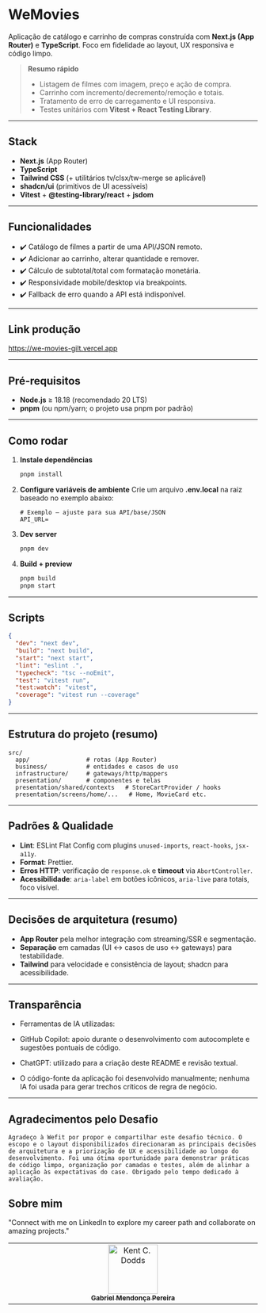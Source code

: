 # WeMovies

Aplicação de catálogo e carrinho de compras construída com **Next.js (App Router)** e **TypeScript**. Foco em fidelidade ao layout, UX responsiva e código limpo.

> **Resumo rápido**
>
> - Listagem de filmes com imagem, preço e ação de compra.
> - Carrinho com incremento/decremento/remoção e totais.
> - Tratamento de erro de carregamento e UI responsiva.
> - Testes unitários com **Vitest + React Testing Library**.

---

## Stack

- **Next.js** (App Router)
- **TypeScript**
- **Tailwind CSS** (+ utilitários tv/clsx/tw-merge se aplicável)
- **shadcn/ui** (primitivos de UI acessíveis)
- **Vitest** + **@testing-library/react** + **jsdom**

---

## Funcionalidades

- ✔️ Catálogo de filmes a partir de uma API/JSON remoto.
- ✔️ Adicionar ao carrinho, alterar quantidade e remover.
- ✔️ Cálculo de subtotal/total com formatação monetária.
- ✔️ Responsividade mobile/desktop via breakpoints.
- ✔️ Fallback de erro quando a API está indisponível.

---

## Link produção
https://we-movies-gilt.vercel.app

---

## Pré‑requisitos

- **Node.js** ≥ 18.18 (recomendado 20 LTS)
- **pnpm** (ou npm/yarn; o projeto usa pnpm por padrão)

---

## Como rodar

1. **Instale dependências**

   ```bash
   pnpm install
   ```

2. **Configure variáveis de ambiente** Crie um arquivo **.env.local** na raiz baseado no exemplo abaixo:

   ```env
   # Exemplo — ajuste para sua API/base/JSON
   API_URL=
   ```

3. **Dev server**

   ```bash
   pnpm dev
   ```

4. **Build + preview**

   ```bash
   pnpm build
   pnpm start
   ```

---

## Scripts

```json
{
  "dev": "next dev",
  "build": "next build",
  "start": "next start",
  "lint": "eslint .",
  "typecheck": "tsc --noEmit",
  "test": "vitest run",
  "test:watch": "vitest",
  "coverage": "vitest run --coverage"
}
```

---

## Estrutura do projeto (resumo)

```
src/
  app/                # rotas (App Router)
  business/           # entidades e casos de uso
  infrastructure/     # gateways/http/mappers
  presentation/       # componentes e telas
  presentation/shared/contexts   # StoreCartProvider / hooks
  presentation/screens/home/...   # Home, MovieCard etc.
```

---

## Padrões & Qualidade

- **Lint**: ESLint Flat Config com plugins `unused-imports`, `react-hooks`, `jsx-a11y`.
- **Format**: Prettier.
- **Erros HTTP**: verificação de `response.ok` e **timeout** via `AbortController`.
- **Acessibilidade**: `aria-label` em botões icônicos, `aria-live` para totais, foco visível.

---

## Decisões de arquitetura (resumo)

- **App Router** pela melhor integração com streaming/SSR e segmentação.
- **Separação** em camadas (UI ↔ casos de uso ↔ gateways) para testabilidade.
- **Tailwind** para velocidade e consistência de layout; shadcn para acessibilidade.

---

## Transparência

- Ferramentas de IA utilizadas:

- GitHub Copilot: apoio durante o desenvolvimento com autocomplete e sugestões pontuais de código.

- ChatGPT: utilizado para a criação deste README e revisão textual.

- O código-fonte da aplicação foi desenvolvido manualmente; nenhuma IA foi usada para gerar trechos críticos de regra de negócio.

---

## Agradecimentos pelo Desafio

`Agradeço à Wefit por propor e compartilhar este desafio técnico. O escopo e o layout disponibilizados direcionaram as principais decisões de arquitetura e a priorização de UX e acessibilidade ao longo do desenvolvimento. Foi uma ótima oportunidade para demonstrar práticas de código limpo, organização por camadas e testes, além de alinhar a aplicação às expectativas do case. Obrigado pelo tempo dedicado à avaliação.`

## Sobre mim
"Connect with me on LinkedIn to explore my career path and collaborate on amazing projects."
<table>
  <tbody>
    <tr>
      <td align="center" valign="top" width="14.28%"><a href="https://www.linkedin.com/in/gabriel-mendonca-pereira/"><img src="https://avatars0.githubusercontent.com/u/49095200?s=460&u=27a77c43fff5eab61be02a3fedfd7db554145981&v=4" width="100px;" alt="Kent C. Dodds"/><br /><sub><b>Gabriel Mendonça Pereira</b></sub></a><br />
    </tr>
  </tbody>
</table>
